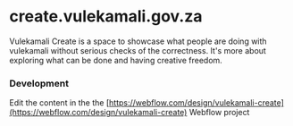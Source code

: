 # create.vulekamali.gov.za

Vulekamali Create is a space to showcase what people are doing with vulekamali without serious checks of the correctness. It's more about exploring what can be done and having creative freedom.

### Development

Edit the content in the the [https://webflow.com/design/vulekamali-create](https://webflow.com/design/vulekamali-create) Webflow project
